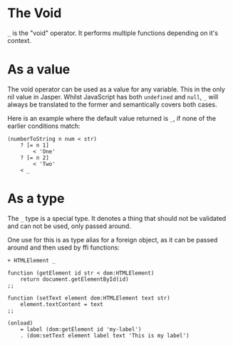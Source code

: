 # The Void

`_` is the "void" operator. It performs multiple functions depending on it's context.

# As a value

The void operator can be used as a value for any variable. This in the only nil value
in Jasper. Whilst JavaScript has both `undefined` and `null`, `_` will always be
translated to the former and semantically covers both cases.

Here is an example where the default value returned is `_`, if none of the earlier
conditions match:

```
(numberToString n num < str)
	? [= n 1]
		< 'One'
	? [= n 2]
		< 'Two'
	< _
```

# As a type

The `_` type is a special type. It denotes a thing that should not be validated and
can not be used, only passed around.

One use for this is as type alias for a foreign object, as it can be passed around and
then used by ffi functions:

```
+ HTMLElement _

function (getElement id str < dom:HTMLElement)
	return document.getElementById(id)
;;

function (setText element dom:HTMLElement text str)
	element.textContent = text
;;

(onload)
	= label (dom:getElement id 'my-label')
	. (dom:setText element label text 'This is my label')
```
